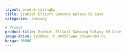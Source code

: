 ```yaml
---
layout: produk-casinghp
title: Ezekiel Elliott Samsung Galaxy S9 Case
categories: samsung

# Produk
product-title: Ezekiel Elliott Samsung Galaxy S9 Case
image-drive: 1y2OBxz_-h_HmX5PJwWa_c3swenH63-FL
harga: 90000
---
```

